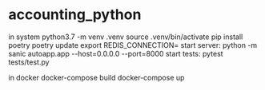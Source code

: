 # accounting_python

in system
    python3.7 -m venv .venv
    source .venv/bin/activate
    pip install poetry
    poetry update
    export REDIS_CONNECTION=
    start server: python -m sanic autoapp.app --host=0.0.0.0 --port=8000
    start tests: pytest tests/test.py 

in docker
    docker-compose build
    docker-compose up
    